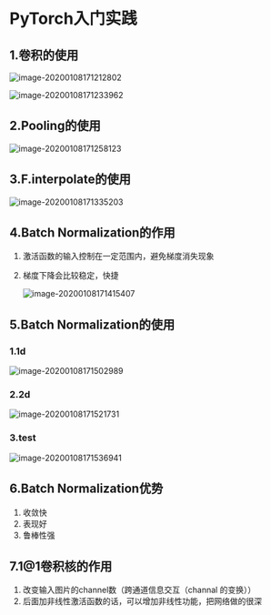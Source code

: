 # PyTorch入门实践

## 1.卷积的使用

![image-20200108171212802](https://tva1.sinaimg.cn/large/006tNbRwly1gap9r0cntvj31d20tsgq9.jpg)

![image-20200108171233962](https://tva1.sinaimg.cn/large/006tNbRwly1gap9ram0iuj311f0u0tbk.jpg)

## 2.Pooling的使用

![image-20200108171258123](https://tva1.sinaimg.cn/large/006tNbRwly1gap9rvgha2j310m0lwq5c.jpg)

## 3.F.interpolate的使用

![image-20200108171335203](https://tva1.sinaimg.cn/large/006tNbRwly1gap9s9bwbxj31f80n6atl.jpg)

## 4.Batch Normalization的作用

1. 激活函数的输入控制在一定范围内，避免梯度消失现象

2. 梯度下降会比较稳定，快捷

   ![image-20200108171415407](https://tva1.sinaimg.cn/large/006tNbRwly1gap9sy61vfj31rx0u04qp.jpg)

## 5.Batch Normalization的使用

### 1.1d

![image-20200108171502989](https://tva1.sinaimg.cn/large/006tNbRwly1gap9trw19ij31fu0mm4mf.jpg)

### 2.2d

![image-20200108171521731](https://tva1.sinaimg.cn/large/006tNbRwly1gapa2ps157j31j70u0gpf.jpg)

### 3.test

![image-20200108171536941](https://tva1.sinaimg.cn/large/006tNbRwly1gapa2n3rs7j31lz0u077s.jpg)

## 6.Batch Normalization优势

1. 收敛快
2. 表现好
3. 鲁棒性强

 

 

## 7.1@1卷积核的作用

1. 改变输入图片的channel数（跨通道信息交互（channal  的变换））
2. 后面加非线性激活函数的话，可以增加非线性功能，把网络做的很深